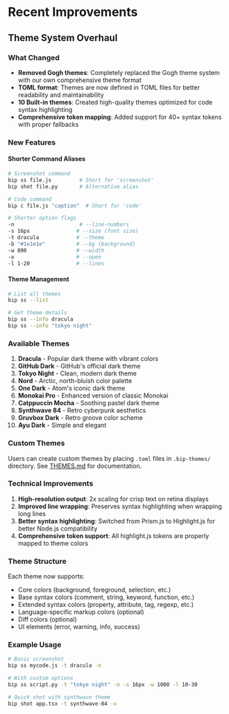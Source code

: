 # Recent Improvements

## Theme System Overhaul

### What Changed
- **Removed Gogh themes**: Completely replaced the Gogh theme system with our own comprehensive theme format
- **TOML format**: Themes are now defined in TOML files for better readability and maintainability
- **10 Built-in themes**: Created high-quality themes optimized for code syntax highlighting
- **Comprehensive token mapping**: Added support for 40+ syntax tokens with proper fallbacks

### New Features

#### Shorter Command Aliases
```bash
# Screenshot command
bip ss file.js         # Short for 'screenshot'
bip shot file.py       # Alternative alias

# Code command  
bip c file.js "caption"  # Short for 'code'

# Shorter option flags
-n                     # --line-numbers
-s 16px               # --size (font size)
-t dracula            # --theme
-b "#1e1e1e"          # --bg (background)
-w 800                # --width
-o                    # --open
-l 1-20               # --lines
```

#### Theme Management
```bash
# List all themes
bip ss --list

# Get theme details  
bip ss --info dracula
bip ss --info "tokyo night"
```

### Available Themes

1. **Dracula** - Popular dark theme with vibrant colors
2. **GitHub Dark** - GitHub's official dark theme
3. **Tokyo Night** - Clean, modern dark theme
4. **Nord** - Arctic, north-bluish color palette
5. **One Dark** - Atom's iconic dark theme
6. **Monokai Pro** - Enhanced version of classic Monokai
7. **Catppuccin Mocha** - Soothing pastel dark theme
8. **Synthwave 84** - Retro cyberpunk aesthetics
9. **Gruvbox Dark** - Retro groove color scheme
10. **Ayu Dark** - Simple and elegant

### Custom Themes

Users can create custom themes by placing `.toml` files in `.bip-themes/` directory. See [THEMES.md](./THEMES.md) for documentation.

### Technical Improvements

1. **High-resolution output**: 2x scaling for crisp text on retina displays
2. **Improved line wrapping**: Preserves syntax highlighting when wrapping long lines
3. **Better syntax highlighting**: Switched from Prism.js to Highlight.js for better Node.js compatibility
4. **Comprehensive token support**: All highlight.js tokens are properly mapped to theme colors

### Theme Structure

Each theme now supports:
- Core colors (background, foreground, selection, etc.)
- Base syntax colors (comment, string, keyword, function, etc.)
- Extended syntax colors (property, attribute, tag, regexp, etc.)
- Language-specific markup colors (optional)
- Diff colors (optional)
- UI elements (error, warning, info, success)

### Example Usage

```bash
# Basic screenshot
bip ss mycode.js -t dracula -n

# With custom options
bip ss script.py -t "tokyo night" -n -s 16px -w 1000 -l 10-30

# Quick shot with synthwave theme
bip shot app.tsx -t synthwave-84 -o
```